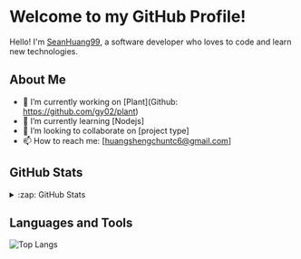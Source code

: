 # Welcome to my GitHub Profile!

Hello! I'm [SeanHuang99](https://github.com/username), a software developer who loves to code and learn new technologies.

## About Me

- 🔭 I’m currently working on [Plant](Github: https://github.com/gy02/plant)
- 🌱 I’m currently learning [Nodejs]
- 👯 I’m looking to collaborate on [project type]
- 📫 How to reach me: [huangshengchuntc6@gmail.com]

## GitHub Stats

<details>
  <summary>:zap: GitHub Stats</summary>
  <img align="left" alt="SeanHuang99's GitHub Stats" src="https://github-readme-stats-mu-one-96.vercel.app/api?username=SeanHuang99&show_icons=true&hide_border=true" />
</details>


## Languages and Tools

![Top Langs](https://github-readme-stats-mu-one-96.vercel.app/api/top-langs/?username=SeanHuang99&layout=compact&theme=radical)

